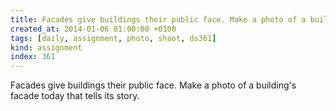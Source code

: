 ```yaml
---
title: Facades give buildings their public face. Make a photo of a building's facade today that tells its story.
created_at: 2014-01-06 01:00:00 +0100
tags: [daily, assignment, photo, shoot, ds361]
kind: assignment
index: 361
---
```


Facades give buildings their public face. Make a photo of a building's facade today that tells its story.
